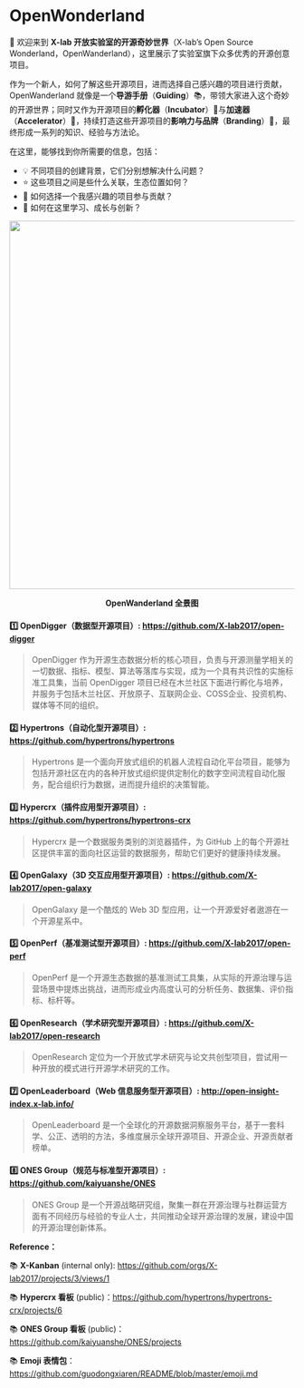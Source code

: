 # OpenWonderland

👋 欢迎来到 **X-lab 开放实验室的开源奇妙世界**（X-lab’s Open Source Wonderland，OpenWanderland），这里展示了实验室旗下众多优秀的开源创意项目。

作为一个新人，如何了解这些开源项目，进而选择自己感兴趣的项目进行贡献，OpenWanderland 就像是一个**导游手册**（**Guiding**）📚，带领大家进入这个奇妙的开源世界；同时又作为开源项目的**孵化器**（**Incubator**）🐣与**加速器**（**Accelerator**）🚀，持续打造这些开源项目的**影响力与品牌**（**Branding**）🌟，最终形成一系列的知识、经验与方法论。

在这里，能够找到你所需要的信息，包括：

- 💡 不同项目的创建背景，它们分别想解决什么问题？
- ⭐ 这些项目之间是些什么关联，生态位置如何？
- 🙌 如何选择一个我感兴趣的项目参与贡献？
- 💪 如何在这里学习、成长与创新？

<div align=center>
<img src="https://user-images.githubusercontent.com/15010826/159125466-99c6b9e0-cb1e-45c0-99b9-5619aa95097c.png" width="650px">
</div>

**<p align="center">OpenWanderland 全景图</p>**

#### 1️⃣ **OpenDigger（数据型开源项目）**: https://github.com/X-lab2017/open-digger

> OpenDigger 作为开源生态数据分析的核心项目，负责与开源测量学相关的一切数据、指标、模型、算法等落库与实现，成为一个具有共识性的实施标准工具集，当前 OpenDigger 项目已经在木兰社区下面进行孵化与培养，并服务于包括木兰社区、开放原子、互联网企业、COSS企业、投资机构、媒体等不同的组织。

#### 2️⃣ **Hypertrons（自动化型开源项目）**: https://github.com/hypertrons/hypertrons

> Hypertrons 是一个面向开放式组织的机器人流程自动化平台项目，能够为包括开源社区在内的各种开放式组织提供定制化的数字空间流程自动化服务，配合组织行为数据，进而提升组织的决策智能。

#### 3️⃣ **Hypercrx（插件应用型开源项目）**: https://github.com/hypertrons/hypertrons-crx

> Hypercrx 是一个数据服务类别的浏览器插件，为 GitHub 上的每个开源社区提供丰富的面向社区运营的数据服务，帮助它们更好的健康持续发展。

#### 4️⃣ **OpenGalaxy（3D 交互应用型开源项目）**: https://github.com/X-lab2017/open-galaxy

> OpenGalaxy 是一个酷炫的 Web 3D 型应用，让一个开源爱好者遨游在一个开源星系中。

#### 5️⃣ **OpenPerf（基准测试型开源项目）**: https://github.com/X-lab2017/open-perf

> OpenPerf 是一个开源生态数据的基准测试工具集，从实际的开源治理与运营场景中提炼出挑战，进而形成业内高度认可的分析任务、数据集、评价指标、标杆等。

#### 6️⃣ **OpenResearch（学术研究型开源项目）**: https://github.com/X-lab2017/open-research

> OpenResearch 定位为一个开放式学术研究与论文共创型项目，尝试用一种开放的模式进行开源学术研究的工作。

#### 7️⃣ **OpenLeaderboard（Web 信息服务型开源项目）**: http://open-insight-index.x-lab.info/

> OpenLeaderboard 是一个全球化的开源数据洞察服务平台，基于一套科学、公正、透明的方法，多维度展示全球开源项目、开源企业、开源贡献者榜单。

#### 8️⃣ **ONES Group（规范与标准型开源项目）**: https://github.com/kaiyuanshe/ONES

> ONES Group 是一个开源战略研究组，聚集一群在开源治理与社群运营方面有不同经历与经验的专业人士，共同推动全球开源治理的发展，建设中国的开源治理创新体系。


**Reference：**

📚 **X-Kanban** (internal only): https://github.com/orgs/X-lab2017/projects/3/views/1

📚 **Hypercrx 看板** (public)：https://github.com/hypertrons/hypertrons-crx/projects/6

📚 **ONES Group 看板** (public)：https://github.com/kaiyuanshe/ONES/projects

📚 **Emoji 表情包**：https://github.com/guodongxiaren/README/blob/master/emoji.md
